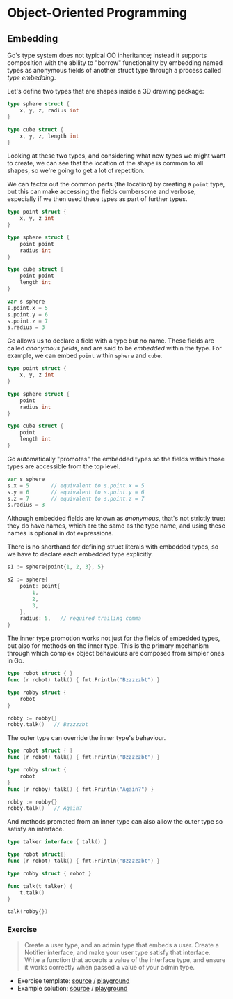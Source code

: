 # Object-Oriented Programming

## Embedding

Go's type system does not typical OO inheritance; instead it supports
composition with the ability to "borrow" functionality by embedding named types
as anonymous fields of another struct type through a process called _type
embedding_.

Let's define two types that are shapes inside a 3D drawing package:

```go
type sphere struct {
	x, y, z, radius int
}

type cube struct {
	x, y, z, length int
}
```

Looking at these two types, and considering what new types we might want to
create, we can see that the location of the shape is common to all shapes, so
we're going to get a lot of repetition.

We can factor out the common parts (the location) by creating a `point` type,
but this can make accessing the fields cumbersome and verbose, especially if we
then used these types as part of further types.

```go
type point struct {
	x, y, z int
}

type sphere struct {
	point point
	radius int
}

type cube struct {
	point point
	length int
}

var s sphere
s.point.x = 5
s.point.y = 6
s.point.z = 7
s.radius = 3
```

Go allows us to declare a field with a type but no name.  These fields are
called _anonymous fields_, and are said to be _embedded_ within the type.  For
example, we can embed `point` within `sphere` and `cube`.


```go
type point struct {
	x, y, z int
}

type sphere struct {
	point
	radius int
}

type cube struct {
	point
	length int
}
```

Go automatically "promotes" the embedded types so the fields within those types
are accessible from the top level.

```go
var s sphere
s.x = 5       // equivalent to s.point.x = 5
s.y = 6       // equivalent to s.point.y = 6
s.z = 7       // equivalent to s.point.z = 7
s.radius = 3
```

Although embedded fields are known as _anonymous_, that's not strictly true:
they do have names, which are the same as the type name, and using these names
is optional in dot expressions.

There is no shorthand for defining struct literals with embedded types, so we
have to declare each embedded type explicitly.

```go
s1 := sphere{point{1, 2, 3}, 5}

s2 := sphere{
	point: point{
		1,
		2,
		3,
	},
	radius: 5,   // required trailing comma
}
```

The inner type promotion works not just for the fields of embedded types, but
also for methods on the inner type. This is the primary mechanism through which
complex object behaviours are composed from simpler ones in Go.

```go
type robot struct { }
func (r robot) talk() { fmt.Println("Bzzzzzbt") }

type robby struct {
	robot
}

robby := robby{}
robby.talk()   // Bzzzzzbt
```

The outer type can override the inner type's behaviour.

```go
type robot struct { }
func (r robot) talk() { fmt.Println("Bzzzzzbt") }

type robby struct {
	robot
}
func (r robby) talk() { fmt.Println("Again?") }

robby := robby{}
robby.talk()   // Again?
```

And methods promoted from an inner type can also allow the outer type so
satisfy an interface.

```go
type talker interface { talk() }

type robot struct{}
func (r robot) talk() { fmt.Println("Bzzzzzbt") }

type robby struct { robot }

func talk(t talker) {
	t.talk()
}

talk(robby{})
```

### Exercise

> Create a user type, and an admin type that embeds a user. Create a Notifier
> interface, and make your user type satisfy that interface. Write a function
> that accepts a value of the interface type, and ensure it works correctly
> when passed a value of your admin type.

* Exercise template: [source][ts] / [playground][tp]
* Example solution: [source][ss] / [playground][sp]

[ts]: exercises/embedding/template/embedding.go
[tp]: http://play.golang.org/p/5qrrcfHdiZ
[ss]: exercises/embedding/solution/embedding.go
[sp]: http://play.golang.org/p/BU033x1m6s
